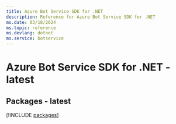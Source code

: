 ```yaml
---
title: Azure Bot Service SDK for .NET
description: Reference for Azure Bot Service SDK for .NET
ms.date: 03/18/2024
ms.topic: reference
ms.devlang: dotnet
ms.service: botservice
---
```

# Azure Bot Service SDK for .NET - latest
## Packages - latest
[!INCLUDE [packages](bot-service-index.md)]